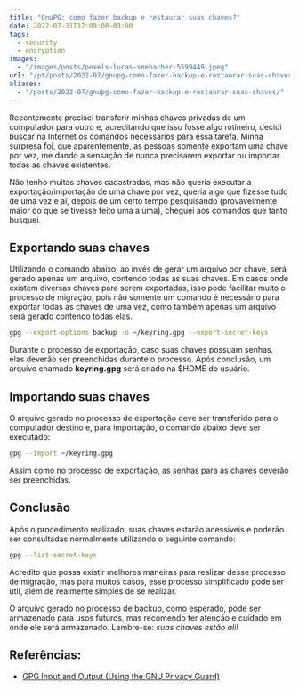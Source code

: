 ```yaml
---
title: "GnuPG: como fazer backup e restaurar suas chaves?"
date: 2022-07-31T12:00:00-03:00
tags:
  - security
  - encryption
images:
  - "/images/posts/pexels-lucas-seebacher-5599449.jpeg"
url: "/pt/posts/2022-07/gnupg-como-fazer-backup-e-restaurar-suas-chaves/"
aliases:
  - "/posts/2022-07/gnupg-como-fazer-backup-e-restaurar-suas-chaves/"
---
```


Recentemente precisei transferir minhas chaves privadas de um computador para outro e, acreditando que isso fosse algo rotineiro, decidi buscar na Internet os comandos necessários para essa tarefa. Minha surpresa foi, que aparentemente, as pessoas somente exportam uma chave por vez, me dando a sensação de nunca precisarem exportar ou importar todas as chaves existentes.

Não tenho muitas chaves cadastradas, mas não queria executar a exportação/importação de uma chave por vez, queria algo que fizesse tudo de uma vez e aí, depois de um certo tempo pesquisando (provavelmente maior do que se tivesse feito uma a uma), cheguei aos comandos que tanto busquei.

## Exportando suas chaves

Utilizando o comando abaixo, ao invés de gerar um arquivo por chave, será gerado apenas um arquivo, contendo todas as suas chaves. Em casos onde existem diversas chaves para serem exportadas, isso pode facilitar muito o processo de migração, pois não somente um comando é necessário para exportar todas as chaves de uma vez, como também apenas um arquivo será gerado contendo todas elas.

```bash
gpg --export-options backup -o ~/keyring.gpg --export-secret-keys
```

Durante o processo de exportação, caso suas chaves possuam senhas, elas deverão ser preenchidas durante o processo. Após conclusão, um arquivo chamado **keyring.gpg** será criado na $HOME do usuário.

## Importando suas chaves

O arquivo gerado no processo de exportação deve ser transferido para o computador destino e, para importação, o comando abaixo deve ser executado:

```bash
gpg --import ~/keyring.gpg
```

Assim como no processo de exportação, as senhas para as chaves deverão ser preenchidas. 

## Conclusão

Após o procedimento realizado, suas chaves estarão acessíveis e poderão ser consultadas normalmente utilizando o seguinte comando:

```bash
gpg --list-secret-keys
```

Acredito que possa existir melhores maneiras para realizar desse processo de migração, mas para muitos casos, esse processo simplificado pode ser útil, além de realmente simples de se realizar.

O arquivo gerado no processo de backup, como esperado, pode ser armazenado para usos futuros, mas recomendo ter atenção e cuidado em onde ele será armazenado. Lembre-se: *suas chaves estão ali!*

## Referências:

- [GPG Input and Output (Using the GNU Privacy Guard)](https://www.gnupg.org/documentation/manuals/gnupg/GPG-Input-and-Output.html)